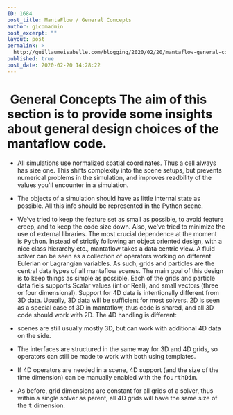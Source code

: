 ```yaml
---
ID: 1684
post_title: MantaFlow / General Concepts
author: gicomadmin
post_excerpt: ""
layout: post
permalink: >
  http://guillaumeisabelle.com/blogging/2020/02/20/mantaflow-general-concepts/
published: true
post_date: 2020-02-20 14:28:22
---
```

#  General Concepts The aim of this section is to provide some insights about general design choices of the mantaflow code. 

*   All simulations use normalized spatial coordinates. Thus a cell always has size one. This shifts complexity into the scene setups, but prevents numerical problems in the simulation, and improves readbility of the values you'll encounter in a simulation.
*   The objects of a simulation should have as little internal state as possible. All this info should be represented in the Python scene.
*   We've tried to keep the feature set as small as possible, to avoid feature creep, and to keep the code size down. Also, we've tried to minimize the use of external libraries. The most crucial dependence at the moment is <tt>Python</tt>. Instead of strictly following an object oriented design, with a nice class hierarchy etc., mantaflow takes a data centric view. A fluid solver can be seen as a collection of operators working on different Eulerian or Lagrangian variables. As such, grids and particles are the central data types of all mantaflow scenes. The main goal of this design is to keep things as simple as possible. Each of the grids and particle data fiels supports Scalar values (int or Real), and small vectors (three or four dimensional). Support for 4D data is intentionally different from 3D data. Usually, 3D data will be sufficient for most solvers. 2D is seen as a special case of 3D in mantaflow, thus code is shared, and all 3D code should work with 2D. The 4D handling is different: 

*   scenes are still usually mostly 3D, but can work with additional 4D data on the side.
*   The interfaces are structured in the same way for 3D and 4D grids, so operators can still be made to work with both using templates.
*   If 4D operators are needed in a scene, 4D support (and the size of the time dimension) can be manually enabled with the <tt>fourthDim</tt>.
*   As before, grid dimensions are constant for all grids of a solver, thus within a single solver as parent, all 4D grids will have the same size of the <tt>t</tt> dimension.